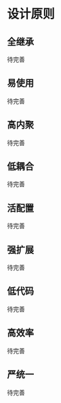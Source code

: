 # 设计原则

## 全继承 
待完善

## 易使用 
待完善

## 高内聚 
待完善

## 低耦合 
待完善

## 活配置 
待完善

## 强扩展 
待完善

## 低代码 
待完善

## 高效率 
待完善

## 严统一
待完善

